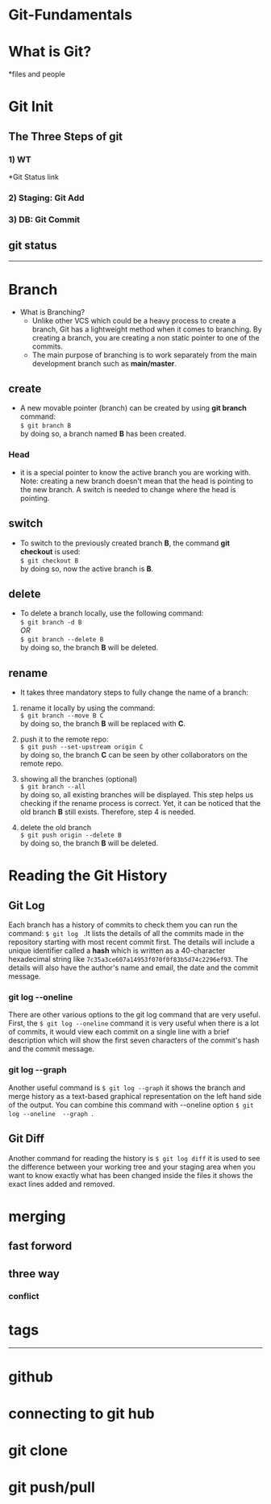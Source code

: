 # Git-Fundamentals

# What is Git?
*files and people

# Git Init

## The Three Steps of git

### 1) WT
*Git Status link

### 2) Staging: Git Add

### 3) DB: Git Commit

## git status

------------------------------------

# Branch
- What is Branching?
    - Unlike other VCS which could be a heavy process to create a branch, Git has a lightweight method when it comes to branching. By creating a branch, you are creating a non static pointer to one of the commits.
    - The main purpose of branching is to work separately from the main development branch such as **main/master**.

## create
- A new movable pointer (branch) can be created by using **git branch** command:
<br> `$ git branch B` \
by doing so, a branch named **B** has been created.

### Head 
- it is a special pointer to know the active branch you are working with.
    Note: creating a new branch doesn't mean that the head is pointing to the new branch. A switch is needed to change where the head is pointing. 

## switch
- To switch to the previously created branch **B**, the command **git checkout** is used:
<br> `$ git checkout B` \
by doing so, now the active branch is **B**. 


## delete
- To delete a branch locally, use the following command:
<br> `$ git branch -d B` \
*OR*
<br> `$ git branch --delete B` \
by doing so, the branch **B** will be deleted. 

## rename 
- It takes three mandatory steps to fully change the name of a branch:
1. rename it locally by using the command:
<br> `$ git branch --move B C` \
by doing so, the branch **B** will be replaced with **C**. 

2. push it to the remote repo:
<br> `$ git push --set-upstream origin C` \
by doing so, the branch **C** can be seen by other collaborators on the remote repo. 

3. showing all the branches (optional)
<br> `$ git branch --all` \
by doing so, all existing branches will be displayed. This step helps us checking if the rename process is correct. Yet, it can be noticed that the old branch **B** still exists. Therefore, step 4 is needed.
4. delete the old branch 
<br> `$ git push origin --delete B` \
by doing so, the branch **B** will be deleted. 

# Reading the Git History

## Git Log
Each branch has a history of commits to check them you can run the command: `$ git log ` .It lists the details of all the commits made in the repository starting with most recent commit first. The details will include a unique identifier called a **hash**  which is written as a 40-character hexadecimal string like `7c35a3ce607a14953f070f0f83b5d74c2296ef93`. The details will also have the author's name and email, the date and the commit message.

###  git log --oneline

There are other various options to the git log command that are very useful. First, the `$ git log --oneline` command it is very useful when there is a lot of commits, it would view each commit on a single line with a brief description which will show the first seven characters of the commit's hash and the commit message. 

### git log --graph

Another useful command is `$ git log --graph`  it shows the branch and merge history as a text-based graphical representation on the left hand side of the output. You can combine this command with 
--oneline option `$ git log --oneline  --graph `. 

## Git Diff

Another command for reading the history is `$ git log diff`  it is used to see the difference between your working tree and your staging area when you want to know exactly what has been changed inside the files it shows the exact lines added and removed.




# merging
## fast forword
## three way
### conflict

# tags

--------------------------------------
# github

# connecting to git hub

# git clone

# git push/pull












